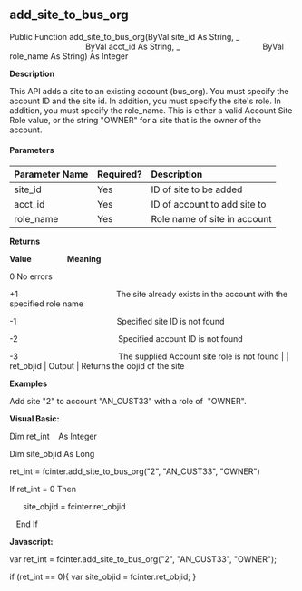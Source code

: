 add_site_to_bus_org
-----------------------

Public Function add_site_to_bus_org(ByVal site_id As String, _
                                    ByVal acct_id As String, _
                                    ByVal role_name As String) As Integer

**Description**

This API adds a site to an existing account (bus_org). You must specify the account ID and the site id. In addition, you must specify the site's role. In addition, you must specify the role_name. This is either a valid Account Site Role value, or the string "OWNER" for a site that is the owner of the account.

#### Parameters

| Parameter Name | Required? | Description |
|:--- |:--- |:--- |
| site_id | Yes | ID of site to be added |
| acct_id | Yes | ID of account to add site to |
| role_name | Yes | Role name of site in account |

**Returns**

**Value**                **Meaning**

0 No errors

+1                                            The site already exists in the account with the specified role name

-1                                             Specified site ID is not found

-2                                             Specified account ID is not found

-3                                             The supplied Account site role is not found |
| ret_objid | Output | Returns the objid of the site

**Examples**

 Add site "2" to account "AN_CUST33" with a role of  "OWNER".

**Visual Basic:**

Dim ret_int    As Integer

Dim site_objid As Long

ret_int = fcinter.add_site_to_bus_org("2", "AN_CUST33", "OWNER")

 If ret_int = 0 Then

      site_objid = fcinter.ret_objid

   End If

**Javascript:**

var ret_int = fcinter.add_site_to_bus_org("2", "AN_CUST33", "OWNER");

 if (ret_int == 0){ var site_objid = fcinter.ret_objid; }